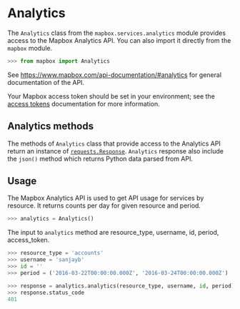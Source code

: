 # Analytics

The `Analytics` class from the `mapbox.services.analytics` module provides
access to the Mapbox Analytics API. You can also import it directly from the
`mapbox` module.

```python
>>> from mapbox import Analytics

```


See https://www.mapbox.com/api-documentation/#analytics for general documentation of the API.

Your Mapbox access token should be set in your environment; see the [access
tokens](access_tokens.md) documentation for more information.

## Analytics methods

The methods of `Analytics` class that provide access to the Analytics API return an instance of 
[`requests.Response`](http://docs.python-requests.org/en/latest/api/#requests.Response). `Analytics` response also include the `json()` method which returns Python data parsed from API.

## Usage

The Mapbox Analytics API is used to get API usage for services by resource. It returns counts per day for given resource and period.

```python
>>> analytics = Analytics()

```

The input to `analytics` method are resource_type, username, id, period, access_token.

```python
>>> resource_type = 'accounts'
>>> username = 'sanjayb'
>>> id = ''
>>> period = ('2016-03-22T00:00:00.000Z', '2016-03-24T00:00:00.000Z')

```

``` python
>>> response = analytics.analytics(resource_type, username, id, period)
>>> response.status_code
401

```

